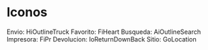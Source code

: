 # Iconos
Envio: HiOutlineTruck
Favorito: FiHeart
Busqueda: AiOutlineSearch
Impresora: FiPr
Devolucion: IoReturnDownBack
Sitio: GoLocation
